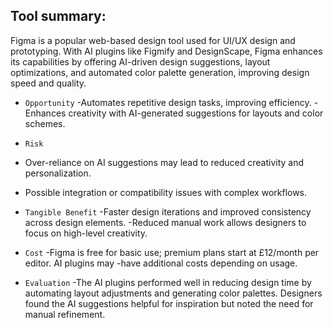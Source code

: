 ## Tool summary:

Figma is a popular web-based design tool used for UI/UX design and prototyping. With AI plugins like Figmify and DesignScape, Figma enhances its capabilities by offering AI-driven design suggestions, layout optimizations, and automated color palette generation, improving design speed and quality.

- `Opportunity`
  -Automates repetitive design tasks, improving efficiency.
  -Enhances creativity with AI-generated suggestions for layouts and color schemes.
  
- `Risk`
 - Over-reliance on AI suggestions may lead to reduced creativity and personalization.
 - Possible integration or compatibility issues with complex workflows.

- `Tangible Benefit`
  -Faster design iterations and improved consistency across design elements.
  -Reduced manual work allows designers to focus on high-level creativity.

- `Cost`
  -Figma is free for basic use; premium plans start at £12/month per editor. AI plugins may -have additional costs depending on usage.

- `Evaluation`
  -The AI plugins performed well in reducing design time by automating layout adjustments and generating color palettes. Designers found the AI suggestions helpful for inspiration but noted the need for manual refinement.
